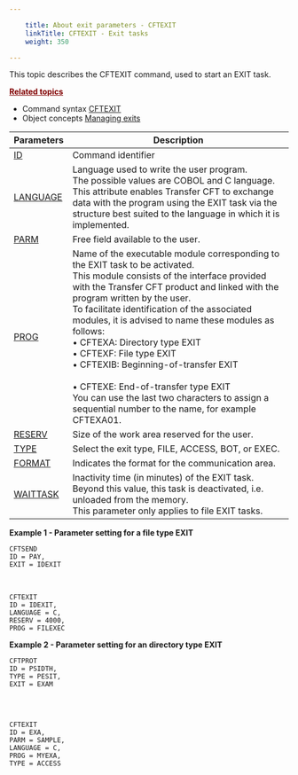 ```yaml
---

    title: About exit parameters - CFTEXIT
    linkTitle: CFTEXIT - Exit tasks
    weight: 350

---
```

<span id="Activating_an_exit_command_line"></span>This topic describes the
CFTEXIT command, used to start an EXIT task.

****<span style="color: #800000;font-weight: bold;text-decoration: underline;">****Related
topics****</span>****

- Command syntax
    [CFTEXIT](../../../command_summary#CFTEXIT)
- Object concepts
    [Managing exits](../../../../app_integration_intro/managing_exits)


| Parameters  | Description  |
| --- | --- |
| <a href="../../../command_summary/parameter_intro/id">ID</a> | Command identifier |
| <a href="../../../command_summary/parameter_intro/language">LANGUAGE</a> | Language used to write the user program.<br/> The possible values are COBOL and C language.<br/> This attribute enables Transfer CFT to exchange data with the program using the EXIT task via the structure best suited to the language in which it is implemented. |
| <a href="../../../command_summary/parameter_intro/parm">PARM</a>  | Free field available to the user. |
| <a href="../../../command_summary/parameter_intro/prog">PROG</a> | Name of the executable module corresponding to the EXIT task to be activated.<br/> This module consists of the interface provided with the Transfer CFT product and linked with the program written by the user.<br/> To facilitate identification of the associated modules, it is advised to name these modules as follows:<br/> • CFTEXA: Directory type EXIT<br/> • CFTEXF: File type EXIT<br/> • CFTEXIB: Beginning-of-transfer EXIT<br/><br/> • CFTEXE: End-of-transfer type EXIT<br/> You can use the last two characters to assign a sequential number to the name, for example CFTEXA01. |
| <a href="../../../command_summary/parameter_intro/reserv">RESERV</a> | Size of the work area reserved for the user. |
| <a href="../../../command_summary/parameter_intro/type">TYPE</a> | Select the exit type, FILE, ACCESS, BOT, or EXEC. |
| <a href="../../../command_summary/parameter_intro/format">FORMAT</a> | Indicates the format for the communication area. |
| <a href="../../../command_summary/parameter_intro/waittask">WAITTASK</a> | Inactivity time (in minutes) of the EXIT task. Beyond this value, this task is deactivated, i.e. unloaded from the memory.<br/> This parameter only applies to file EXIT tasks. |


****Example 1 - Parameter setting for a file
type EXIT****

```
CFTSEND
ID = PAY,
EXIT = IDEXIT
```

 

```
CFTEXIT
ID = IDEXIT,
LANGUAGE = C,
RESERV = 4000,
PROG = FILEXEC
```

****Example 2 - Parameter setting for an directory
type EXIT****

```
CFTPROT
ID = PSIDTH,
TYPE = PESIT,
EXIT = EXAM
 
```

 

```
CFTEXIT
ID = EXA,
PARM = SAMPLE,
LANGUAGE = C,
PROG = MYEXA,
TYPE = ACCESS
```
